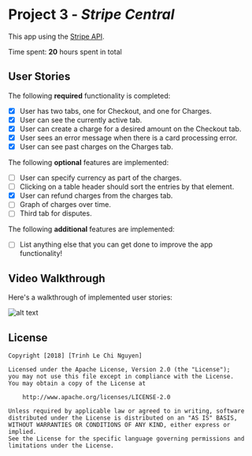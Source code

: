# Project 3 - *Stripe Central*

This app using the [Stripe API](https://stripe.com/docs/api).

Time spent: **20** hours spent in total

## User Stories

The following **required** functionality is completed:

- [x] User has two tabs, one for Checkout, and one for Charges.
- [x] User can see the currently active tab.
- [x] User can create a charge for a desired amount on the Checkout tab.
- [x] User sees an error message when there is a card processing error.
- [x] User can see past charges on the Charges tab.

The following **optional** features are implemented:

- [ ] User can specify currency as part of the charges.
- [ ] Clicking on a table header should sort the entries by that element.
- [x] User can refund charges from the charges tab.
- [ ] Graph of charges over time.
- [ ] Third tab for disputes.

The following **additional** features are implemented:

- [ ] List anything else that you can get done to improve the app functionality!

## Video Walkthrough

Here's a walkthrough of implemented user stories:

 ![alt text](react.gif)

## License

    Copyright [2018] [Trinh Le Chi Nguyen]

    Licensed under the Apache License, Version 2.0 (the "License");
    you may not use this file except in compliance with the License.
    You may obtain a copy of the License at

        http://www.apache.org/licenses/LICENSE-2.0

    Unless required by applicable law or agreed to in writing, software
    distributed under the License is distributed on an "AS IS" BASIS,
    WITHOUT WARRANTIES OR CONDITIONS OF ANY KIND, either express or implied.
    See the License for the specific language governing permissions and
    limitations under the License.